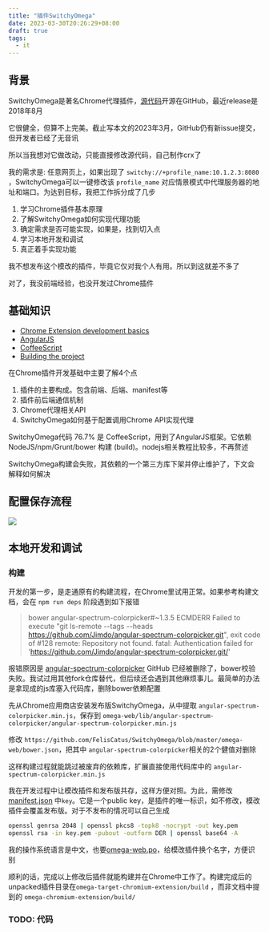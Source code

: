 ```yaml
---
title: "插件SwitchyOmega"
date: 2023-03-30T20:26:29+08:00
draft: true
tags:
  - it
---
```


## 背景

SwitchyOmega是著名Chrome代理插件，[源代码](https://github.com/FelisCatus/SwitchyOmega)开源在GitHub，最近release是2018年8月

它很健全，但算不上完美。截止写本文的2023年3月，GitHub仍有新issue提交，但开发者已经了无音讯

所以当我想对它做改动，只能直接修改源代码，自己制作crx了

我的需求是: 任意网页上，如果出现了 `switchy://+profile_name:10.1.2.3:8080` ，SwitchyOmega可以一键修改该 `profile_name` 对应情景模式中代理服务器的地址和端口。为达到目标，我把工作拆分成了几步

1. 学习Chrome插件基本原理
2. 了解SwitchyOmega如何实现代理功能
3. 确定需求是否可能实现，如果是，找到切入点
4. 学习本地开发和调试
5. 真正着手实现功能

我不想发布这个模改的插件，毕竟它仅对我个人有用。所以到这就差不多了

对了，我没前端经验，也没开发过Chrome插件

## 基础知识

* [Chrome Extension development basics](https://developer.chrome.com/docs/extensions/mv3/getstarted/development-basics/)
* [AngularJS](https://www.runoob.com/angularjs/angularjs-scopes.html)
* [CoffeeScript](https://coffeescript.org/)
* [Building the project](https://github.com/FelisCatus/SwitchyOmega/blob/master/README.md#building-the-project)

在Chrome插件开发基础中主要了解4个点
1. 插件的主要构成。包含前端、后端、manifest等
2. 插件前后端通信机制
3. Chrome代理相关API
4. SwitchyOmega如何基于配置调用Chrome API实现代理

SwitchyOmega代码 76.7% 是 CoffeeScript，用到了AngularJS框架。它依赖 NodeJS/npm/Grunt/bower 构建 (build)。nodejs相关教程比较多，不再赘述

SwitchyOmega构建会失败，其依赖的一个第三方库下架并停止维护了，下文会解释如何解决

## 配置保存流程

![](/img/extend_switchyomega/switchy_omega_save_profile.png)

## 本地开发和调试

### 构建

开发的第一步，是走通原有的构建流程，在Chrome里试用正常。如果参考构建文档，会在 `npm run deps` 阶段遇到如下报错

> bower angular-spectrum-colorpicker#~1.3.5      ECMDERR Failed to execute "git ls-remote --tags --heads https://github.com/Jimdo/angular-spectrum-colorpicker.git", exit code of #128 remote: Repository not found. fatal: Authentication failed for 'https://github.com/Jimdo/angular-spectrum-colorpicker.git/'

报错原因是 [angular-spectrum-colorpicker](https://www.npmjs.com/package/angular-spectrum-colorpicker) GitHub 已经被删除了，bower校验失败。我试过用其他fork仓库替代，但后续还会遇到其他麻烦事儿。最简单的办法是拿现成的js库塞入代码库，删除bower依赖配置

先从Chrome应用商店安装发布版SwitchyOmega，从中提取 `angular-spectrum-colorpicker.min.js`，保存到 `omega-web/lib/angular-spectrum-colorpicker/angular-spectrum-colorpicker.min.js`

修改 `https://github.com/FelisCatus/SwitchyOmega/blob/master/omega-web/bower.json`，把其中 `angular-spectrum-colorpicker`相关的2个健值对删除

这样构建过程就能跳过被废弃的依赖库，扩展直接使用代码库中的 `angular-spectrum-colorpicker.min.js`

我在开发过程中让模改插件和发布版共存，这样方便对照。为此，需修改 [manifest.json](https://github.com/FelisCatus/SwitchyOmega/blob/master/omega-target-chromium-extension/overlay/manifest.json#L6) 中`key`。它是一个public key，是插件的唯一标识，如不修改，模改插件会覆盖发布版。对于不发布的情况可以自己生成
```bash
openssl genrsa 2048 | openssl pkcs8 -topk8 -nocrypt -out key.pem
openssl rsa -in key.pem -pubout -outform DER | openssl base64 -A
```

我的操作系统语言是中文，也要[omega-web.po](https://github.com/FelisCatus/SwitchyOmega/blob/master/omega-locales/zh_CN/LC_MESSAGES/omega-web.po)，给模改插件换个名字，方便识别

顺利的话，完成以上修改后插件就能构建并在Chrome中工作了。构建完成后的unpacked插件目录在`omega-target-chromium-extension/build` ，而非文档中提到的 `omega-chromium-extension/build/`

### TODO: 代码
